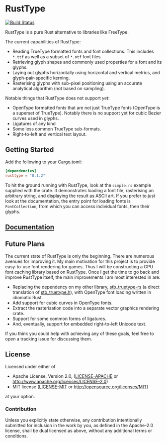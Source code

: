 # RustType

[![Build Status](https://travis-ci.org/dylanede/rusttype.svg?branch=master)](https://travis-ci.org/dylanede/rusttype)

RustType is a pure Rust alternative to libraries like FreeType.

The current capabilities of RustType:

* Reading TrueType formatted fonts and font collections. This includes `*.ttf`
  as well as a subset of `*.otf` font files.
* Retrieving glyph shapes and commonly used properties for a font and its glyphs.
* Laying out glyphs horizontally using horizontal and vertical metrics, and
  glyph-pair-specific kerning.
* Rasterising glyphs with sub-pixel positioning using an accurate analytical
  algorithm (not based on sampling).

Notable things that RustType does not support *yet*:

* OpenType formatted fonts that are not just TrueType fonts (OpenType is a
  superset of TrueType). Notably there is no support yet for cubic Bezier curves
  used in glyphs.
* Ligatures of any kind
* Some less common TrueType sub-formats.
* Right-to-left and vertical text layout.

## Getting Started

Add the following to your Cargo.toml:

```toml
[dependencies]
rusttype = "0.1.2"
```

To hit the ground running with RustType, look at the `simple.rs` example
supplied with the crate. It demonstrates loading a font file, rasterising an
arbitrary string, and displaying the result as ASCII art. If you prefer to just
look at the documentation, the entry point for loading fonts is
`FontCollection`, from which you can access individual fonts, then their glyphs.

## [Documentation](https://dylanede.github.io/rusttype)

## Future Plans

The current state of RustType is only the beginning. There are numerous avenues
for improving it. My main motivation for this project is to provide easy-to-use
font rendering for games. Thus I will be constructing a GPU font caching library
based on RustType. Once I get the time to go back and improve RustType itself,
the main improvements I am most interested in are:

* Replacing the dependency on my other library,
  [stb_truetype-rs](https://github.com/dylanede/stb_truetype-rs)
  (a direct translation of [stb_truetype.h](https://github.com/nothings/stb/blob/master/stb_truetype.h)),
  with OpenType font loading written in idiomatic Rust.
* Add support for cubic curves in OpenType fonts.
* Extract the rasterisation code into a separate vector graphics rendering crate.
* Support for some common forms of ligatures.
* And, eventually, support for embedded right-to-left Unicode text.

If you think you could help with achieving any of these goals, feel free to open
a tracking issue for discussing them.

## License

Licensed under either of

 * Apache License, Version 2.0, ([LICENSE-APACHE](LICENSE-APACHE) or
   http://www.apache.org/licenses/LICENSE-2.0)
 * MIT license ([LICENSE-MIT](LICENSE-MIT) or
   http://opensource.org/licenses/MIT)

at your option.

### Contribution

Unless you explicitly state otherwise, any contribution intentionally submitted
for inclusion in the work by you, as defined in the Apache-2.0 license, shall be
dual licensed as above, without any additional terms or conditions.
